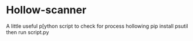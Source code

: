 # Hollow-scanner
A little useful p[ython script to check for process hollowing
pip install psutil then run script.py
